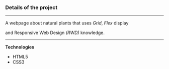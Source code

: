 ### Details of the project
---

A webpage about natural plants that uses _Grid_, _Flex_ display

and Responsive Web Design _(RWD)_ knowledge.

---

__Technologies__

- HTML5
- CSS3